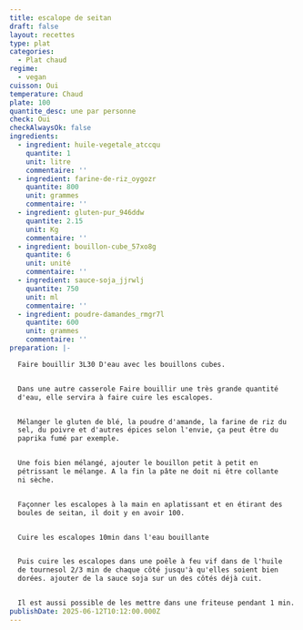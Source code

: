 ```yaml
---
title: escalope de seitan
draft: false
layout: recettes
type: plat
categories:
  - Plat chaud
regime:
  - vegan
cuisson: Oui
temperature: Chaud
plate: 100
quantite_desc: une par personne
check: Oui
checkAlwaysOk: false
ingredients:
  - ingredient: huile-vegetale_atccqu
    quantite: 1
    unit: litre
    commentaire: ''
  - ingredient: farine-de-riz_oygozr
    quantite: 800
    unit: grammes
    commentaire: ''
  - ingredient: gluten-pur_946ddw
    quantite: 2.15
    unit: Kg
    commentaire: ''
  - ingredient: bouillon-cube_57xo8g
    quantite: 6
    unit: unité
    commentaire: ''
  - ingredient: sauce-soja_jjrwlj
    quantite: 750
    unit: ml
    commentaire: ''
  - ingredient: poudre-damandes_rmgr7l
    quantite: 600
    unit: grammes
    commentaire: ''
preparation: |-

  Faire bouillir 3L30 D'eau avec les bouillons cubes.


  Dans une autre casserole Faire bouillir une très grande quantité
  d'eau, elle servira à faire cuire les escalopes.


  Mélanger le gluten de blé, la poudre d'amande, la farine de riz du
  sel, du poivre et d'autres épices selon l'envie, ça peut être du
  paprika fumé par exemple.


  Une fois bien mélangé, ajouter le bouillon petit à petit en
  pétrissant le mélange. A la fin la pâte ne doit ni être collante
  ni sèche.


  Façonner les escalopes à la main en aplatissant et en étirant des
  boules de seitan, il doit y en avoir 100.


  Cuire les escalopes 10min dans l'eau bouillante


  Puis cuire les escalopes dans une poêle à feu vif dans de l'huile
  de tournesol 2/3 min de chaque côté jusqu'à qu'elles soient bien
  dorées. ajouter de la sauce soja sur un des côtés déjà cuit.


  Il est aussi possible de les mettre dans une friteuse pendant 1 min.
publishDate: 2025-06-12T10:12:00.000Z
---
```


